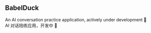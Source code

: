 ## BabelDuck

An AI conversation practice application, actively under development 🚧  
AI 对话陪练应用，开发中 🚧
